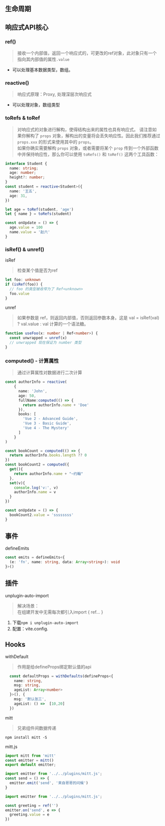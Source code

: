 ## 生命周期


## 响应式API核心
### ref()
> 接收一个内部值，返回一个响应式的，可更改的ref对象，此对象只有一个指向其内部值的属性`.value`
- 可以处理基本数据类型，数组。

### reactive()
> 响应式原理：Proxy, 处理深层次响应式
- 可以处理对象，数组类型

### toRefs & toRef
> 对响应式的对象进行解构，使得结构出来的属性也具有响应式。
> 请注意如果你解构了 `props` 对象，解构出的变量将会丢失响应性。因此我们推荐通过 `props.xxx` 的形式来使用其中的 `props`。
> <br>
> 如果你确实需要解构 `props` 对象，或者需要将某个 `prop` 传到一个外部函数中并保持响应性，那么你可以使用 `toRefs()` 和 `toRef()` 这两个工具函数：
```ts
interface Student {
  name: string;
  age: number;
  height?: number;
}
const student = reactive<Student>({
  name: '王五',
  age: 31,
})

let age = toRef(student, 'age')
let { name } = toRefs(student)

const onUpdate = () => {
  age.value = 100
  name.value = '赵六'
}
```

### isRef() & unref()
isRef
> 检查某个值是否为ref
```ts
let foo: unknown
if (isRef(foo)) {
  // foo 的类型被收窄为了 Ref<unknown>
  foo.value
}
```
unref
> 如果参数是 ref，则返回内部值，否则返回参数本身。这是 val = isRef(val) ? val.value : val 计算的一个语法糖。
```ts
function useFoo(x: number | Ref<number>) {
  const unwrapped = unref(x)
  // unwrapped 现在保证为 number 类型
}
```

### computed() - 计算属性
> 通过计算属性对数据进行二次计算
```ts
const authorInfo = reactive(
    {
      name: 'John',
      age: 50,
      fullName:computed(() => {
        return authorInfo.name + 'Doe'
      }),
      books: [
        'Vue 2 - Advanced Guide',
        'Vue 3 - Basic Guide',
        'Vue 4 - The Mystery'
      ]
    }
)

const bookCount = computed(() => {
  return authorInfo.books.length ?? 0
})
const bookCount2 = computed({
  get(){
    return authorInfo.name + "~约翰"
  },
  set(v){
    console.log('v:', v)
    authorInfo.name = v
  }
})

const onUpdate = () => {
  bookCount2.value = 'ssssssss'
}
```


## 事件
defineEmits
```ts
const emits = defineEmits<{
  (e: 'fn', name: string, data: Array<string>): void
}>()
```

## 插件
unplugin-auto-import
> 解决场景：<br>在组建开发中无需每次都引入import { ref... }
1. 下载`npm i unplugin-auto-import`
2. 配置：vite.config.
## Hooks
withDefault
> 作用是给defineProps绑定默认值的api
```ts
  const defaultProps = withDefaults(defineProps<{
    name: string,
    msg: string,
    ageList: Array<number>
  }>(), {
    msg: '默认张三',
    ageList: () =>  [10,20]
  })  
```
mitt
> 兄弟组件间数据传递
```
npm install mitt -S
```
mitt.js
```js
import mitt from 'mitt'
const emitter = mitt()
export default emitter;
```
```js
import emitter from '../../plugins/mitt.js';
const send = () => {
  emitter.emit('send', '来自哥哥的问候')
}
```
```js
import emitter from '../../plugins/mitt.js';

const greeting = ref('')
emitter.on('send', e => {
  greeting.value = e
})
```